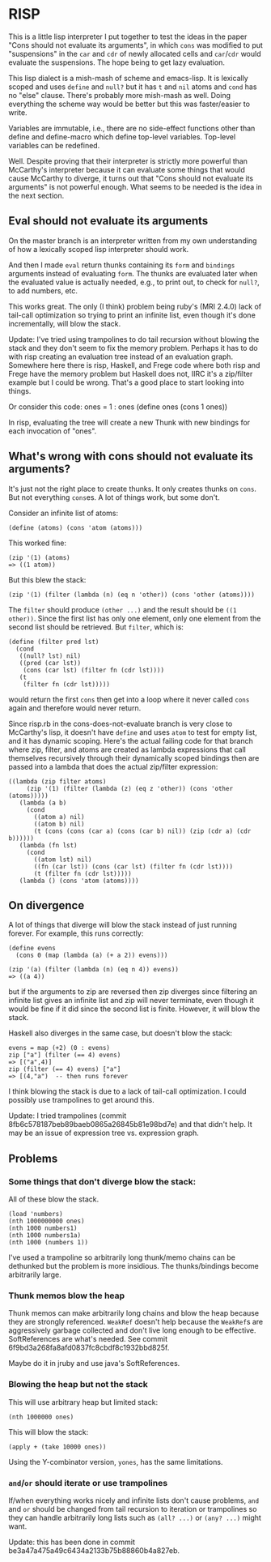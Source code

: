 # RISP

This is a little lisp interpreter I put together to test the ideas in
the paper "Cons should not evaluate its arguments", in which `cons`
was modified to put "suspensions" in the `car` and `cdr` of newly
allocated cells and `car`/`cdr` would evaluate the suspensions.  The
hope being to get lazy evaluation.

This lisp dialect is a mish-mash of scheme and emacs-lisp.  It is
lexically scoped and uses `define` and `null?` but it has `t` and
`nil` atoms and `cond` has no "else" clause.  There's probably more
mish-mash as well.  Doing everything the scheme way would be better
but this was faster/easier to write.

Variables are immutable, i.e., there are no side-effect functions
other than define and define-macro which define top-level variables.
Top-level variables can be redefined.

Well.  Despite proving that their interpreter is strictly more
powerful than McCarthy's interpreter because it can evaluate some
things that would cause McCarthy to diverge, it turns out that "Cons
should not evaluate its arguments" is not powerful enough.  What seems
to be needed is the idea in the next section.

## Eval should not evaluate its arguments

On the master branch is an interpreter written from my own
understanding of how a lexically scoped lisp interpreter should work.

And then I made `eval` return thunks containing its `form` and
`bindings` arguments instead of evaluating `form`.  The thunks are
evaluated later when the evaluated value is actually needed, e.g., to
print out, to check for `null?`, to add numbers, etc.

This works great.  The only (I think) problem being ruby's (MRI 2.4.0)
lack of tail-call optimization so trying to print an infinite list,
even though it's done incrementally, will blow the stack.

Update: I've tried using trampolines to do tail recursion without
blowing the stack and they don't seem to fix the memory problem.
Perhaps it has to do with risp creating an evaluation tree instead of
an evaluation graph.  Somewhere here there is risp, Haskell, and Frege
code where both risp and Frege have the memory problem but Haskell
does not, IIRC it's a zip/filter example but I could be wrong.  That's
a good place to start looking into things.

Or consider this code:
ones = 1 : ones
(define ones (cons 1 ones))

In risp, evaluating the tree will create a new Thunk with new bindings
for each invocation of "ones".

## What's wrong with cons should not evaluate its arguments?

It's just not the right place to create thunks.  It only creates
thunks on `cons`.  But not everything `cons`es.  A lot of things work,
but some don't.

Consider an infinite list of atoms:

~~~~
(define (atoms) (cons 'atom (atoms)))
~~~~

This worked fine:

~~~~
(zip '(1) (atoms)
=> ((1 atom))
~~~~

But this blew the stack:

~~~~
(zip '(1) (filter (lambda (n) (eq n 'other)) (cons 'other (atoms))))
~~~~

The `filter` should produce `(other ...)` and the result should be
`((1 other))`.  Since the first list has only one element, only one element
from the second list should be retrieved.  But `filter`, which is:

~~~~
(define (filter pred lst)
  (cond
   ((null? lst) nil)
   ((pred (car lst))
    (cons (car lst) (filter fn (cdr lst))))
   (t
    (filter fn (cdr lst)))))
~~~~

would return the first `cons` then get into a loop where it never
called `cons` again and therefore would never return.

Since risp.rb in the cons-does-not-evaluate branch is very close to
McCarthy's lisp, it doesn't have `define` and uses `atom` to test for
empty list, and it has dynamic scoping.  Here's the actual failing
code for that branch where zip, filter, and atoms are created as
lambda expressions that call themselves recursively through their
dynamically scoped bindings then are passed into a lambda that does
the actual zip/filter expression:

~~~~
((lambda (zip filter atoms)
     (zip '(1) (filter (lambda (z) (eq z 'other)) (cons 'other (atoms)))))
   (lambda (a b)
     (cond
       ((atom a) nil)
       ((atom b) nil)
       (t (cons (cons (car a) (cons (car b) nil)) (zip (cdr a) (cdr b))))))
   (lambda (fn lst)
     (cond
       ((atom lst) nil)
       ((fn (car lst)) (cons (car lst) (filter fn (cdr lst))))
       (t (filter fn (cdr lst)))))
   (lambda () (cons 'atom (atoms))))
~~~~

## On divergence

A lot of things that diverge will blow the stack instead of just
running forever.  For example, this runs correctly:

~~~~
(define evens
  (cons 0 (map (lambda (a) (+ a 2)) evens)))

(zip '(a) (filter (lambda (n) (eq n 4)) evens))
=> ((a 4))
~~~~

but if the arguments to zip are reversed then zip diverges since
filtering an infinite list gives an infinite list and zip will never
terminate, even though it would be fine if it did since the second
list is finite.  However, it will blow the stack.

Haskell also diverges in the same case, but doesn't blow the stack:

~~~~
evens = map (+2) (0 : evens)
zip ["a"] (filter (== 4) evens)
=> [("a",4)]
zip (filter (== 4) evens) ["a"]
=> [(4,"a")  -- then runs forever
~~~~

I think blowing the stack is due to a lack of tail-call optimization.
I could possibly use trampolines to get around this.

Update: I tried trampolines (commit 8fb6c578187beb89baeb0865a26845b81e98bd7e) and that didn't help.  It may be an issue of expression tree vs. expression graph.

## Problems

### Some things that don't diverge blow the stack:

All of these blow the stack.

~~~~
(load 'numbers)
(nth 1000000000 ones)
(nth 1000 numbers1)
(nth 1000 numbers1a)
(nth 1000 (numbers 1))
~~~~

I've used a trampoline so arbitrarily long thunk/memo chains can be
dethunked but the problem is more insidious.  The thunks/bindings become
arbitrarily large.

### Thunk memos blow the heap

Thunk memos can make arbitrarily long chains and blow the heap because
they are strongly referenced.  `WeakRef` doesn't help because the
`WeakRef`s are aggressively garbage collected and don't live long enough
to be effective.  SoftReferences are what's needed.  See commit
6f9bd3a268fa8afd0837fc8cbdf8c1932bbd825f.

Maybe do it in jruby and use java's SoftReferences.

### Blowing the heap but not the stack

This will use arbitrary heap but limited stack:

~~~~
(nth 1000000 ones)
~~~~

This will blow the stack:

~~~~
(apply + (take 10000 ones))
~~~~

Using the Y-combinator version, `yones`, has the same limitations.

### `and`/`or` should iterate or use trampolines

If/when everything works nicely and infinite lists don't cause
problems, `and` and `or` should be changed from tail recursion
to iteration or trampolines so they can handle arbitrarily long
lists such as `(all? ...)` or `(any? ...)` might want.

Update: this has been done in commit be3a47a475a49c6434a2133b75b88860b4a827eb.
